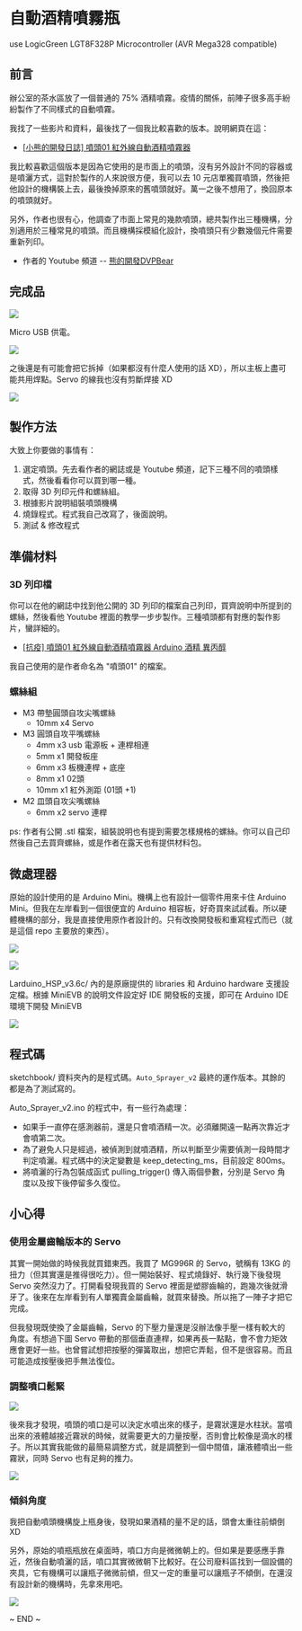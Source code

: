 # 自動酒精噴霧瓶

use LogicGreen LGT8F328P Microcontroller (AVR Mega328 compatible)


## 前言

辦公室的茶水區放了一個普通的 75% 酒精噴霧。疫情的關係，前陣子很多高手紛紛製作了不同樣式的自動噴霧。

我找了一些影片和資料，最後找了一個我比較喜歡的版本。說明網頁在這：

* [[小熊的開發日誌] 噴頭01 紅外線自動酒精噴霧器](https://blog.xuite.net/m0923678421/development/589011382)

我比較喜歡這個版本是因為它使用的是市面上的噴頭，沒有另外設計不同的容器或是噴灑方式，這對於製作的人來說很方便，我可以去 10 元店單獨買噴頭，然後把他設計的機構裝上去，最後換掉原來的舊噴頭就好。萬一之後不想用了，換回原本的噴頭就好。

另外，作者也很有心，他調查了市面上常見的幾款噴頭，總共製作出三種機構，分別適用於三種常見的噴頭。而且機構採模組化設計，換噴頭只有少數幾個元件需要重新列印。

* 作者的 Youtube 頻道 -- [熊的開發DVPBear](https://www.youtube.com/channel/UCx74OaAnnBDV6ml8Mc01qKQ)

## 完成品

![](images/sprayer-03.jpg)

Micro USB 供電。

![](images/sprayer-02.jpg)

之後還是有可能會把它拆掉（如果都沒有什麼人使用的話 XD），所以主板上盡可能共用焊點。Servo 的線我也沒有剪斷焊接 XD

![](images/sprayer-04.jpg)


## 製作方法

大致上你要做的事情有：

1. 選定噴頭。先去看作者的網誌或是 Youtube 頻道，記下三種不同的噴頭樣式，然後看看你可以買到哪一種。
2. 取得 3D 列印元件和螺絲組。
3. 根據影片說明組裝噴頭機構
4. 燒錄程式。程式我自己改寫了，後面說明。
5. 測試 & 修改程式


## 準備材料

### 3D 列印檔

你可以在他的網誌中找到他公開的 3D 列印的檔案自己列印，買齊說明中所提到的螺絲，然後看他 Youtube 裡面的教學一步步製作。三種噴頭都有對應的製作影片，蠻詳細的。

* [[抗疫] 噴頭01 紅外線自動酒精噴霧器 Arduino 酒精 異丙醇](https://www.youtube.com/watch?v=PxWWpVySzto)

我自己使用的是作者命名為 "噴頭01" 的檔案。

### 螺絲組

* M3 帶墊圓頭自攻尖嘴螺絲
	* 10mm x4 Servo
* M3 圓頭自攻平嘴螺絲
  * 4mm  x3 usb 電源板 + 連桿相連
  * 5mm  x1 開發板座
  * 6mm  x3 板機連桿 + 底座
  * 8mm  x1 02頭
  * 10mm x1 紅外測距 (01頭 +1)
* M2 皿頭自攻尖嘴螺絲
  * 6mm x2 servo 連桿

ps: 作者有公開 .stl 檔案，組裝說明也有提到需要怎樣規格的螺絲。你可以自己印然後自己去買齊螺絲，或是作者在露天也有提供材料包。


## 微處理器

原始的設計使用的是 Arduino Mini。機構上也有設計一個零件用來卡住 Arduino Mini。但我在左岸看到一個很便宜的 Arduino 相容板，好奇買來試試看。所以硬體機構的部分，我是直接使用原作者設計的。只有改換開發板和重寫程式而已（就是這個 repo 主要放的東西）。

![](images/LGT8F328P-SSOP20_MiniEVB1.jpg)

![](images/LGT8F328P-SSOP20_MiniEVB2.jpg)

Larduino_HSP_v3.6c/ 內的是原廠提供的 libraries 和 Arduino hardware 支援設定檔。根據 MiniEVB 的說明文件設定好 IDE 開發板的支援，即可在 Arduino IDE 環境下開發 MiniEVB

![](images/boards.png)


## 程式碼

sketchbook/ 資料夾內的是程式碼。`Auto_Sprayer_v2` 最終的運作版本。其餘的都是為了測試寫的。

Auto_Sprayer_v2.ino 的程式中，有一些行為處理：

* 如果手一直停在感測器前，還是只會噴酒精一次。必須離開遠一點再次靠近才會噴第二次。
* 為了避免人只是經過，被偵測到就噴酒精，所以判斷至少需要偵測一段時間才判定噴灑。程式碼中的決定變數是 keep_detecting_ms，目前設定 800ms。
* 將噴灑的行為包裝成函式 pulling_trigger() 傳入兩個參數，分別是 Servo 角度以及按下後停留多久復位。


## 小心得

### 使用金屬齒輪版本的 Servo

其實一開始做的時候我就買錯東西。我買了 MG996R 的 Servo，號稱有 13KG 的扭力（但其實還是推得很吃力）。但一開始裝好、程式燒錄好、執行幾下後發現 Servo 突然沒力了。打開看發現我買的 Servo 裡面是塑膠齒輪的，跑幾次後就滑牙了。後來在左岸看到有人單獨賣金屬齒輪，就買來替換。所以拖了一陣子才把它完成。

但我發現既使換了金屬齒輪，Servo 的下壓力量還是沒辦法像手壓一樣有較大的角度。有想過下圖 Servo 帶動的那個垂直連桿，如果再長一點點，會不會力矩效應會更好一些。也曾嘗試想把按壓的彈簧取出，想把它弄鬆，但不是很容易。而且可能造成按壓後把手無法復位。


### 調整噴口鬆緊

![](images/sprayer-01.jpg)

後來我才發現，噴頭的噴口是可以決定水噴出來的樣子，是霧狀還是水柱狀。當噴出來的液體越接近霧狀的時候，就需要更大的力量按壓，否則會比較像是滴水的樣子。所以其實我能做的最簡易調整方式，就是調整到一個中間值，讓液體噴出一些霧狀，同時 Servo 也有足夠的推力。

![](images/sprayer-06.jpg)


### 傾斜角度

我把自動噴頭機構旋上瓶身後，發現如果酒精的量不足的話，頭會太重往前傾倒 XD

另外，原始的噴瓶瓶放在桌面時，噴口方向是微微朝上的。但如果是要感應手靠近，然後自動噴灑的話，噴口其實微微朝下比較好。在公司廢料區找到一個設備的夾具，它有機構可以讓瓶子微微前傾，但又一定的重量可以讓瓶子不傾倒，在還沒有設計新的機構時，先拿來用吧。

![](images/sprayer-05.jpg)


~ END ~